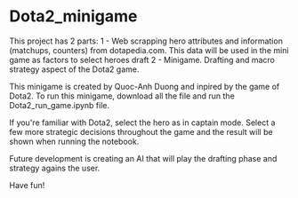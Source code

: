 # Dota2_minigame

This project has 2 parts:
1 - Web scrapping hero attributes and information (matchups, counters) from dotapedia.com. This data will be used in the mini game as factors to select heroes draft
2 - Minigame. Drafting and macro strategy aspect of the Dota2 game. 

This minigame is created by Quoc-Anh Duong and inpired by the game of Dota2. To run this minigame, download all the file and run the Dota2_run_game.ipynb file. 

If you're familiar with Dota2, select the hero as in captain mode. Select a few more strategic decisions throughout the game and the result will be shown when running the notebook. 

Future development is creating an AI that will play the drafting phase and strategy agains the user. 

Have fun!
